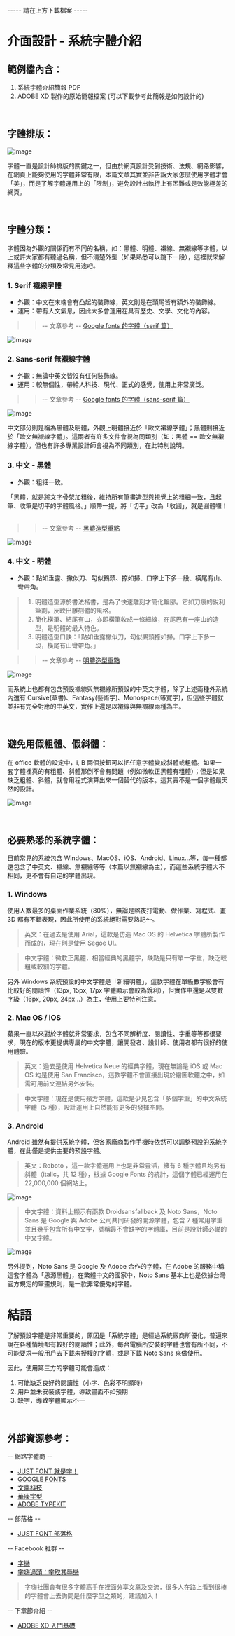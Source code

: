 ----- 請在上方下載檔案 -----
# 介面設計 - 系統字體介紹
## 範例檔內含：
1. 系統字體介紹簡報 PDF 
2. ADOBE XD 製作的原始簡報檔案 (可以下載參考此簡報是如何設計的)

&nbsp;

## 字體排版：
![image](https://github.com/Barry028/UI-Design/blob/master/Lesson002%20-%20Typography/img/001.png)

字體一直是設計師排版的關鍵之一，但由於網頁設計受到技術、法規、網路影響，在網頁上能夠使用的字體非常有限，本篇文章其實並非告訴大家怎麼使用字體才會「美」，而是了解字體運用上的「限制」，避免設計出執行上有困難或是效能極差的網頁。

&nbsp;

## 字體分類：
字體因為外觀的關係而有不同的名稱，如：黑體、明體、襯線、無襯線等字體，以上或許大家都有聽過名稱，但不清楚外型（如果熟悉可以跳下一段），這裡就來解釋這些字體的分類及常見用途吧。

### 1. Serif 襯線字體
   * 外觀：中文在末端會有凸起的裝飾線，英文則是在頭尾皆有額外的裝飾線。
   * 運用：帶有人文氣息，因此大多會運用在具有歷史、文學、文化的內容。
&nbsp;

>> -- 文章參考 -- [Google fonts 的字體（serif 篇）](https://blog.justfont.com/2014/06/google-fonts-1/)

![image](https://github.com/Barry028/UI-Design/blob/master/Lesson002%20-%20Typography/img/002.png)

### 2. Sans-serif 無襯線字體 ###
   * 外觀：無論中英文皆沒有任何裝飾線。
   * 運用：較無個性，帶給人科技、現代、正式的感覺，使用上非常廣泛。
&nbsp;

>> -- 文章參考 -- [Google fonts 的字體（sans-serif 篇）](https://blog.justfont.com/2014/06/google-fonts-2/)

![image](https://github.com/Barry028/UI-Design/blob/master/Lesson002%20-%20Typography/img/003.png)

中文部分則是稱為黑體及明體，外觀上明體接近於「歐文襯線字體」；黑體則接近於「歐文無襯線字體」。這兩者有許多文件會視為同類別（如：黑體 == 歐文無襯線字體），但也有許多專業設計師會視為不同類別，在此特別說明。

### 3. 中文 - 黑體
   * 外觀：粗細一致。

「黑體，就是將文字骨架加粗後，維持所有筆畫造型與視覺上的粗細一致，且起筆、收筆是切平的字體風格。」順帶一提，將「切平」改為「收圓」，就是圓體囉！
&nbsp;

>> -- 文章參考 -- [黑體造型重點](https://blog.justfont.com/2018/08/jf-typeclass-intro-3/)

![image](https://github.com/Barry028/UI-Design/blob/master/Lesson002%20-%20Typography/img/008.png)

### 4. 中文 - 明體
   * 外觀：點如垂露、撇似刀、勾似鵝頭、捺如掃、口字上下多一段、橫尾有山、彎帶角。
  
> 1. 明體造型源於書法楷書，是為了快速雕刻才簡化輪廓。它如刀痕的銳利筆劃，反映出雕刻體的風格。<br/>
> 2. 簡化橫筆、結尾有山，亦即橫筆收成一條細線，在尾巴有一座山的造型，是明體的最大特色。<br/>
> 3. 明體造型口訣：「點如垂露撇似刀，勾似鵝頭捺如掃。口字上下多一段，橫尾有山彎帶角。」

>> -- 文章參考 -- [明體造型重點](https://blog.justfont.com/2018/09/jf-typeclass-intro-4/)

![image](https://github.com/Barry028/UI-Design/blob/master/Lesson002%20-%20Typography/img/009.png)

而系統上也都有包含預設襯線與無襯線所預設的中英文字體，除了上述兩種外系統內還有 Cursive(草書)、Fantasy(藝術字)、Monospace(等寬字)，但這些字體就並非有完全對應的中英文，實作上還是以襯線與無襯線兩種為主。

&nbsp;

## 避免用假粗體、假斜體：
在 office 軟體的設定中，i, B 兩個按鈕可以把任意字體變成斜體或粗體。如果一套字體裡真的有粗體、斜體那倒不會有問題（例如微軟正黑體有粗體）；但是如果缺乏粗體、斜體，就會用程式演算出來一個替代的版本。這其實不是一個字體最天然的設計。

![image](https://github.com/Barry028/UI-Design/blob/master/Lesson002%20-%20Typography/img/007.png)

&nbsp;

## 必要熟悉的系統字體：
目前常見的系統包含 Windows、MacOS、iOS、Android、Linux...等，每一種都還包含了中英文、襯線、無襯線等等（本篇以無襯線為主），而這些系統字體大不相同，更不會有自定的字體出現。

### 1. Windows
使用人數最多的桌面作業系統（80%），無論是熬夜打電動、做作業、寫程式、畫 3D 都有不錯表現，因此所使用的系統絕對需要熟記～。
> 英文：在過去是使用 Arial，這款是仿造 Mac OS 的 Helvetica 字體所製作而成的，現在則是使用 Segoe UI。

> 中文字體：微軟正黑體，相當經典的黑體字，缺點是只有單一字重，缺乏較粗或較細的字體。

另外 Windows 系統預設的中文字體是「新細明體」，這款字體在單級數字級會有比較好的閱讀性（13px, 15px, 17px 字體顯示會較為銳利），但實作中還是以雙數字級（16px, 20px, 24px...）為主，使用上要特別注意。

### 2. Mac OS / iOS
蘋果一直以來對於字體就非常要求，包含不同解析度、閱讀性、字重等等都很要求，現在的版本更提供專屬的中文字體，讓開發者、設計師、使用者都有很好的使用體驗。
> 英文：過去是使用 Helvetica Neue 的經典字體，現在無論是 iOS 或 Mac OS 均是使用 San Francisco，這款字體不會直接出現於繪圖軟體之中，如需可用前文連結另外安裝。

> 中文字體：現在是使用蘋方字體，這款是少見包含「多個字重」的中文系統字體（5 種），設計運用上自然能有更多的發揮空間。

### 3. Android
Android 雖然有提供系統字體，但各家廠商製作手機時依然可以調整預設的系統字體，在此僅是提供主要的預設字體。
> 英文：Roboto ，這一款字體運用上也是非常靈活，擁有 6 種字體且均另有斜體（italic，共 12 種），根據 Google Fonts 的統計，這個字體已經運用在 22,000,000 個網站上。

![image](https://github.com/Barry028/UI-Design/blob/master/Lesson002%20-%20Typography/img/006.png)

> 中文字體：資料上顯示有兩款 Droidsansfallback 及 Noto Sans，Noto Sans 是 Google 與 Adobe 公司共同研發的開源字體，包含 7 種常用字重並且幾乎包含所有中文字，號稱最不會缺字的字體庫，目前是設計師必備的中文字體。

![image](https://github.com/Barry028/UI-Design/blob/master/Lesson002%20-%20Typography/img/005.png)

另外提到，Noto Sans 是 Google 及 Adobe 合作的字體，在 Adobe 的服務中稱這套字體為「思源黑體」，在繁體中文的國家中，Noto Sans 基本上也是依據台灣官方規定的筆畫規則，是一款非常優秀的字體。

# 結語
了解預設字體是非常重要的，原因是「系統字體」是經過系統廠商所優化，普遍來說在各種情境都有較好的閱讀性；此外，每台電腦所安裝的字體也會有所不同，不可能要求一般用戶去下載未授權的字體，或是下載 Noto Sans 來做使用。

因此，使用第三方的字體可能會造成：

1. 可能缺乏良好的閱讀性（小字、色彩不明顯時）
2. 用戶並未安裝該字體，導致畫面不如預期
3. 缺字，導致字體顯示不一

&nbsp;

## 外部資源參考：
-- 網路字體商 --
* [JUST FONT 就是字！](https://justfont.com/)
* [GOOGLE FONTS](https://fonts.google.com/)
* [文鼎科技](http://www.arphic.com.tw)
* [華康字型](https://www.dynacw.com.tw/)
* [ADOBE TYPEKIT](https://fonts.adobe.com/typekit)

-- 部落格 --
* [JUST FONT 部落格](https://blog.justfont.com/)

-- Facebook 社群 --
* [字戀](https://www.facebook.com/lovefonts/)
* [字嗨過頭：字取其辱戀](https://www.facebook.com/groups/annoyfonts/)
> 字嗨社團會有很多字體高手在裡面分享文章及交流，很多人在路上看到很棒的字體會上去詢問是什麼字型之類的，建議加入！

-- 下章節介紹 --
* [ADOBE XD 入門基礎]()



